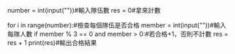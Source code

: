 number = int(input(""))#輸入隊伍數
res = 0#拿來計數

for i in range(number):#檢查每個隊伍是否合格
    member = int(input(""))#輸入每隊人數
    if member % 3 == 0 and member > 0:#若合格+1，否則不計數
        res = res + 1
print(res)#輸出合格結果
